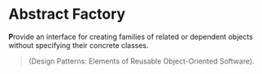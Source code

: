 # Abstract Factory

**P**rovide an interface for creating families of related or dependent
objects without specifying their concrete classes. 

> (Design Patterns: Elements of Reusable Object-Oriented Software).
